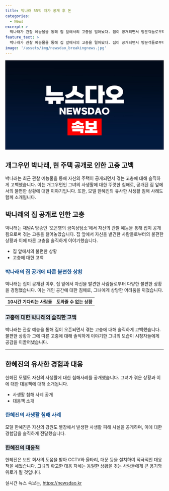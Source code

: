 ```yaml
---
title: 박나래 55억 자가 공개 후 돈
categories:
  - News
excerpt: >
  박나래가 관찰 예능물을 통해 집 앞에서의 고충을 털어놨다. 집이 공개되면서 방문객들로부터 고생을 한다는 내용으로, 집 앞에서의 불편한 사연을 고백했다. 이에 대한 관심이 높아지는 가운데, 한혜진도 자신의 거주지에서의 사생활 피해를 공개하며 이슈가 되고 있다. 지난해에 화제가 된 단독주택 매입 이야기와 함께, 안보 강화를 위한 대책도 소개하며 두 사람의 이야기가 논란의 중심이다.
feature_text: >
  박나래가 관찰 예능물을 통해 집 앞에서의 고충을 털어놨다. 집이 공개되면서 방문객들로부터 고생을 한다는 내용으로, 집 앞에서의 불편한 사연을 고백했다. 이에 대한 관심이 높아지는 가운데, 한혜진도 자신의 거주지에서의 사생활 피해를 공개하며 이슈가 되고 있다. 지난해에 화제가 된 단독주택 매입 이야기와 함께, 안보 강화를 위한 대책도 소개하며 두 사람의 이야기가 논란의 중심이다.
image: '/assets/img/newsdao_breakingnews.jpg'
---
```


<p><img src="/assets/img/newsdao_breakingnews.jpg" alt="cryptoinkorea 속보" /></p>

<h2 data-ke-size="size26">개그우먼 박나래, 현 주택 공개로 인한 고충 고백</h2>

<p data-ke-size="size16">박나래는 최근 관찰 예능물을 통해 자신의 주택이 공개되면서 겪는 고충에 대해 솔직하게 고백했습니다. 이는 개그우먼인 그녀의 사생활에 대한 뚜렷한 침해로, 공개된 집 앞에서의 불편한 상황에 대한 이야기입니다. 또한, 모델 한혜진의 유사한 사생활 침해 사례도 함께 소개됩니다.</p>

<h2 data-ke-size="size24">박나래의 집 공개로 인한 고충</h2>

<p data-ke-size="size16">박나래는 채널A 방송인 '오은영의 금쪽상담소'에서 자신의 관찰 예능을 통해 집이 공개됨으로써 겪는 고충을 털어놓았습니다. 집 앞에서 자신을 발견한 사람들로부터의 불편한 상황과 이에 따른 고충을 솔직하게 이야기했습니다. </p>

<ul>
    <li>집 앞에서의 불편한 상황</li>
    <li>고충에 대한 고백</li>
</ul>

<h3 data-ke-size="size22"><b><span style="color: #1a5490;">박나래의 집 공개에 따른 불편한 상황</b></span></h3>

<p data-ke-size="size16">박나래는 집이 공개된 이후, 집 앞에서 자신을 발견한 사람들로부터 다양한 불편한 상황을 경험했습니다. 이는 개인 공간에 대한 침해로, 그녀에게 상당한 어려움을 끼쳤습니다.</p>

<table>
    <tr>
        <td style="text-align: center; height: 17px;"><b>10시간 기다리는 사람들</b></td>
        <td style="text-align: center; height: 17px;"><b>도와줄 수 없는 상황</b></td>
    </tr>
</table>

<h3 data-ke-size="size22"><b><span style="background-color: #21538527;">고충에 대한 박나래의 솔직한 고백</b></span></h3>

<p data-ke-size="size16">박나래는 관찰 예능을 통해 집이 오픈되면서 겪는 고충에 대해 솔직하게 고백했습니다. 불편한 상황과 그에 따른 고충에 대해 솔직하게 이야기한 그녀의 모습이 시청자들에게 공감을 이끌어냈습니다.</p>

<hr data-ke-size="normal">

<h2 data-ke-size="size24">한혜진의 유사한 경험과 대응</h2>

<p data-ke-size="size16">한혜진 모델도 자신의 사생활에 대한 침해사례를 공개했습니다. 그녀가 겪은 상황과 이에 대한 대응책에 대해 소개됩니다.</p>

<ul>
    <li>사생활 침해 사례 공개</li>
    <li>대응책 소개</li>
</ul>

<h3 data-ke-size="size22"><b><span style="color: #1a5490;">한혜진의 사생활 침해 사례</b></span></h3>

<p data-ke-size="size16">모델 한혜진은 자신의 강원도 별장에서 발생한 사생활 피해 사실을 공개하며, 이에 대한 경험담을 솔직하게 전달했습니다. </p>

<h3 data-ke-size="size22"><b><span style="background-color: #21538527;">한혜진의 대응책</b></span></h3>

<p data-ke-size="size16">한혜진은 보안 회사의 도움을 받아 CCTV와 울타리, 대문 등을 설치하여 적극적인 대응책을 세웠습니다. 그녀의 확고한 대응 자세는 동일한 상황을 겪는 사람들에게 큰 용기와 위로가 될 것입니다.</p>
실시간 뉴스 속보는, <a href="https://newsdao.kr" rel="dofollow">https://newsdao.kr</a>


